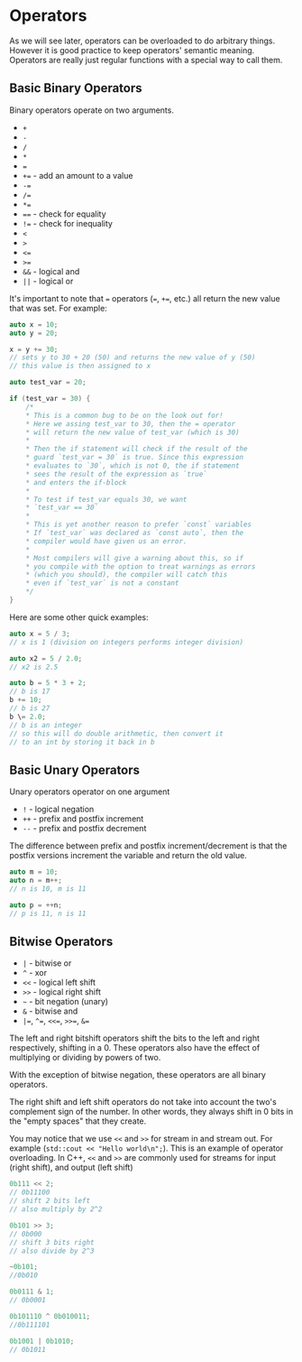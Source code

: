 # Operators

As we will see later, operators can be overloaded to do arbitrary things. However it is good practice to keep operators' semantic meaning. Operators are really just regular functions with a special way to call them.

## Basic Binary Operators

Binary operators operate on two arguments.

* `+`
* `-`
* `/`
* `*`
* `=`
* `+=` - add an amount to a value
* `-=`
* `/=`
* `*=`
* `==` - check for equality
* `!=` - check for inequality
* `<`
* `>`
* `<=`
* `>=`
* `&&` - logical and
* `||` - logical or

It's important to note that `=` operators (`=`, `+=`, etc.) all return the new value that was set. For example:

```C++
auto x = 10;
auto y = 20;

x = y += 30; 
// sets y to 30 + 20 (50) and returns the new value of y (50)
// this value is then assigned to x

auto test_var = 20;

if (test_var = 30) {
    /*
    * This is a common bug to be on the look out for!
    * Here we assing test_var to 30, then the = operator
    * will return the new value of test_var (which is 30)
    *
    * Then the if statement will check if the result of the 
    * guard `test_var = 30` is true. Since this expression
    * evaluates to `30`, which is not 0, the if statement
    * sees the result of the expression as `true`
    * and enters the if-block
    *
    * To test if test_var equals 30, we want 
    * `test_var == 30`
    *
    * This is yet another reason to prefer `const` variables
    * If `test_var` was declared as `const auto`, then the
    * compiler would have given us an error.
    *
    * Most compilers will give a warning about this, so if
    * you compile with the option to treat warnings as errors
    * (which you should), the compiler will catch this
    * even if `test_var` is not a constant
    */
}
```

Here are some other quick examples:
```C++
auto x = 5 / 3; 
// x is 1 (division on integers performs integer division)

auto x2 = 5 / 2.0;
// x2 is 2.5

auto b = 5 * 3 + 2;
// b is 17
b += 10;
// b is 27
b \= 2.0;
// b is an integer
// so this will do double arithmetic, then convert it
// to an int by storing it back in b
```

## Basic Unary Operators

Unary operators operator on one argument

* `!` - logical negation
* `++` - prefix and postfix increment
* `--` - prefix and postfix decrement

The difference between prefix and postfix increment/decrement is 
that the postfix versions increment the variable and return
the old value.

```C++
auto m = 10;
auto n = m++;
// n is 10, m is 11

auto p = ++n;
// p is 11, n is 11
```

## Bitwise Operators

* `|` - bitwise or
* `^` - xor
* `<<` - logical left shift
* `>>` - logical right shift
* `~` - bit negation (unary)
* `&` - bitwise and
* `|=`, `^=`, `<<=`, `>>=`, `&=`

The left and right bitshift operators shift the bits to the left and right respectively, shifting in a 0. 
These operators also have the effect of multiplying or dividing by powers of two.

With the exception of bitwise negation, these operators are all binary 
operators.

The right shift and left shift operators do not take into account the two's complement sign of the number. 
In other words, they always shift in 0 bits in the "empty spaces" that they create.

You may notice that we use `<<` and `>>` for stream in and stream
out. For example (`std::cout << "Hello world\n";`).
This is an example of operator overloading. In C++, `<<` and `>>` 
are commonly used for streams for input (right shift), and output (left shift)

```C++
0b111 << 2;
// 0b11100
// shift 2 bits left
// also multiply by 2^2

0b101 >> 3;
// 0b000
// shift 3 bits right
// also divide by 2^3

~0b101;
//0b010

0b0111 & 1;
// 0b0001

0b101110 ^ 0b010011;
//0b111101

0b1001 | 0b1010;
// 0b1011
```